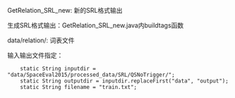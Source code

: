 GetRelation_SRL_new: 新的SRL格式输出

生成SRL格式输出：GetRelation_SRL_new.java内buildtags函数

data/relation/: 词表文件

输入输出文件指定：
```$xslt
    static String inputdir = "data/SpaceEval2015/processed_data/SRL/QSNoTrigger/";
    static String outputdir = inputdir.replaceFirst("data", "output");
    static String filename = "train.txt";
```